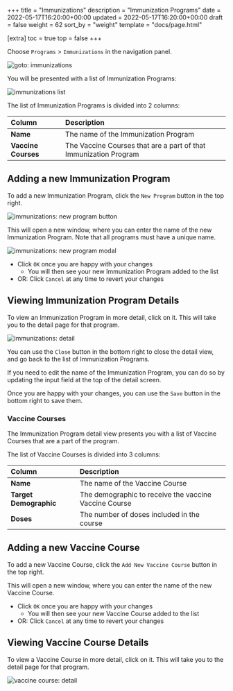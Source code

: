 +++
title = "Immunizations"
description = "Immunization Programs"
date = 2022-05-17T16:20:00+00:00
updated = 2022-05-17T16:20:00+00:00
draft = false
weight = 62
sort_by = "weight"
template = "docs/page.html"

[extra]
toc = true
top = false
+++

Choose `Programs` > `Immunizations` in the navigation panel.

<!-- // tODO -->

![goto: immunizations](/docs/programs/images/goto_immunizations.png)

You will be presented with a list of Immunization Programs:

<!-- TODO -->

![immunizations list](/docs/programs/images/immunizations.png)

The list of Immunization Programs is divided into 2 columns:

| Column              | Description                                                      |
| :------------------ | :--------------------------------------------------------------- |
| **Name**            | The name of the Immunization Program                             |
| **Vaccine Courses** | The Vaccine Courses that are a part of that Immunization Program |

## Adding a new Immunization Program

To add a new Immunization Program, click the `New Program` button in the top right.

<!-- TODO -->

![immunizations: new program button](/docs/programs/images/immunizations_new_program_button.png)

This will open a new window, where you can enter the name of the new Immunization Program. Note that all programs must have a unique name.

<!-- TODO -->

![immunizations: new program modal](/docs/programs/images/immunizations_new_program_modal.png)

- Click `OK` once you are happy with your changes
  - You will then see your new Immunization Program added to the list
- OR: Click `Cancel` at any time to revert your changes

## Viewing Immunization Program Details

To view an Immunization Program in more detail, click on it. This will take you to the detail page for that program.

<!-- TODO -->

![immunizations: detail](/docs/programs/images/immunizations_detail.png)

You can use the `Close` button in the bottom right to close the detail view, and go back to the list of Immunization Programs.

If you need to edit the name of the Immunization Program, you can do so by updating the input field at the top of the detail screen.

Once you are happy with your changes, you can use the `Save` button in the bottom right to save them.

### Vaccine Courses

The Immunization Program detail view presents you with a list of Vaccine Courses that are a part of the program.

The list of Vaccine Courses is divided into 3 columns:

| Column                 | Description                                           |
| :--------------------- | :---------------------------------------------------- |
| **Name**               | The name of the Vaccine Course                        |
| **Target Demographic** | The demographic to receive the vaccine Vaccine Course |
| **Doses**              | The number of doses included in the course            |

## Adding a new Vaccine Course

To add a new Vaccine Course, click the `Add New Vaccine Course` button in the top right.

<!-- TODO - screenshot -->

This will open a new window, where you can enter the name of the new Vaccine Course.

<!-- TODO: screenshot -->

- Click `OK` once you are happy with your changes
  - You will then see your new Vaccine Course added to the list
- OR: Click `Cancel` at any time to revert your changes

## Viewing Vaccine Course Details

To view a Vaccine Course in more detail, click on it. This will take you to the detail page for that program.

<!-- TODO -->

![vaccine course: detail](/docs/programs/images/vaccine_course_detail.png)

<!-- TODO

 HOW TO EDIT VACCINE COURSE
-->
